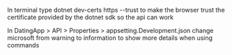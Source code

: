 In terminal type dotnet dev-certs https --trust to make the browser trust the certificate provided by the dotnet sdk so the api can work

In DatingApp > API > Properties > appsetting.Development.json change microsoft from warning to information to show more details when using commands